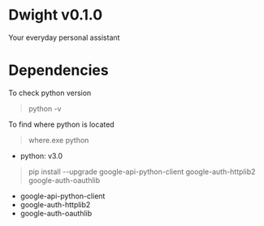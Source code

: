 # Dwight v0.1.0

Your everyday personal assistant

# Dependencies

To check python version
>python -v

To find where python is located

>where.exe python

- python: v3.0

>pip install --upgrade google-api-python-client google-auth-httplib2 google-auth-oauthlib

- google-api-python-client
- google-auth-httplib2
- google-auth-oauthlib
